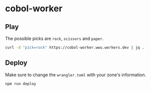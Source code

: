 # cobol-worker

## Play

The possible picks are `rock`, `scissors` and `paper`.

```sh
curl -d "pick=rock" https://cobol-worker.wwu.workers.dev | jq .
```

## Deploy

Make sure to change the `wrangler.toml` with your zone's information.

```sh
npm run deploy
```
